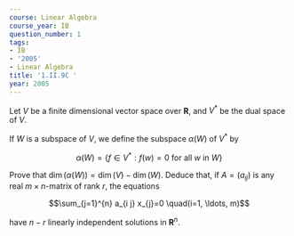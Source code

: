 ```yaml
---
course: Linear Algebra
course_year: IB
question_number: 1
tags:
- IB
- '2005'
- Linear Algebra
title: '1.II.9C '
year: 2005
---
```



Let $V$ be a finite dimensional vector space over $\mathbf{R}$, and $V^{*}$ be the dual space of $V$.

If $W$ is a subspace of $V$, we define the subspace $\alpha(W)$ of $V^{*}$ by

$$\alpha(W)=\left\{f \in V^{*}: f(w)=0 \text { for all } w \text { in } W\right\}$$

Prove that $\operatorname{dim}(\alpha(W))=\operatorname{dim}(V)-\operatorname{dim}(W)$. Deduce that, if $A=\left(a_{i j}\right)$ is any real $m \times n$-matrix of rank $r$, the equations

$$\sum_{j=1}^{n} a_{i j} x_{j}=0 \quad(i=1, \ldots, m)$$

have $n-r$ linearly independent solutions in $\mathbf{R}^{n}$.